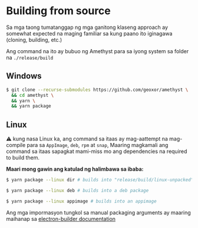 # Building from source

Sa mga taong tumatanggap ng mga ganitong klaseng approach ay somewhat expected na maging familiar sa kung paano ito iginagawa (cloning, building, etc.)

Ang command na ito ay bubuo ng Amethyst para sa iyong system sa folder na `./release/build`

## Windows

```sh
$ git clone --recurse-submodules https://github.com/geoxor/amethyst \
  && cd amethyst \
  && yarn \
  && yarn package
```

## Linux

⚠️ kung nasa Linux ka, ang command sa itaas ay mag-aattempt na mag-compile para sa
`AppImage`, `deb`, `rpm` at `snap`, Maaring magkamali ang command sa itaas sapagkat mami-miss mo ang
dependencies na required to build them.

**Maari mong gawin ang katulad ng halimbawa sa ibaba:**

```sh
$ yarn package --linux dir # builds into "release/build/linux-unpacked"
```

```sh
$ yarn package --linux deb # builds into a deb package
```

```sh
$ yarn package --linux appimage # builds into an appimage
```

Ang mga impormasyon tungkol sa manual packaging arguments ay maaring maihanap sa [electron-builder documentation](https://www.electron.build/configuration/linux.html)
